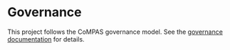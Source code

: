 <!--
SPDX-FileCopyrightText: 2025 Alliander N.V.

SPDX-License-Identifier: CC-BY-4.0
-->
# Governance

This project follows the CoMPAS governance model. See the [governance documentation](https://com-pas.github.io/contributing/GOVERNANCE.html) for details.